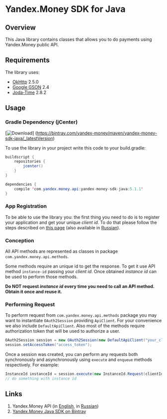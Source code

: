 # Yandex.Money SDK for Java

## Overview

This Java library contains classes that allows you to do payments using Yandex.Money public API.

## Requirements

The library uses:

* [OkHttp][1] 2.5.0
* [Google GSON][2] 2.4
* [Joda-Time][7] 2.8.2

## Usage

### Gradle Dependency (jCenter)

[![Download](https://api.bintray.com/packages/yandex-money/maven/yandex-money-sdk-java/images/download.svg)]
(https://bintray.com/yandex-money/maven/yandex-money-sdk-java/_latestVersion)

To use the library in your project write this code to your build.gradle:

```java
buildscript {
    repositories {
        jcenter()
    }
}

dependencies {
    compile 'com.yandex.money.api:yandex-money-sdk-java:5.1.1'
}
```

### App Registration

To be able to use the library you: the first thing you need to do is to register your application and get your unique *client id*. To do that please follow the steps described on [this page][3] (also available in [Russian][4]).

### Conception

All API methods are represented as classes in package `com.yandex.money.api.methods`.

Some methods require an unique id to get the response. To get it use API method `instance-id` passing your *client id*. Once obtained *instance id* can be used to perform those methods.

**Do NOT request *instance id* every time you need to call an API method. Obtain it once and reuse it.**

### Performing Request

To perform request from `com.yandex.money.api.methods` package you may want to instantiate `OAuth2Session` providing `ApiClient`. For your convenience we also include `DefaultApiClient`. Also most of the methods require authorization token that will be used to authorize a user.

```Java
OAuth2Session session = new OAuth2Session(new DefaultApiClient("your_client_id"));
session.setAccessToken("access_token");
```

Once a session was created, you can perform any requests both synchronously and asynchronously using `execute` and `enqueue` methods respectively. For example:

```Java
InstanceId instanceId = session.execute(new InstanceId.Request(clientId));
// do something with instance id
```

## Links

1. Yandex.Money API (in [English][5], in [Russian][6])
2. [Yandex.Money Java SDK on Bintray][8]

[1]: http://square.github.io/okhttp/
[2]: https://code.google.com/p/google-gson/
[3]: http://api.yandex.com/money/doc/dg/tasks/register-client.xml
[4]: http://api.yandex.ru/money/doc/dg/tasks/register-client.xml
[5]: http://api.yandex.com/money/
[6]: http://api.yandex.ru/money/
[7]: http://www.joda.org/joda-time/
[8]: https://bintray.com/yandex-money/maven/yandex-money-sdk-java/view

